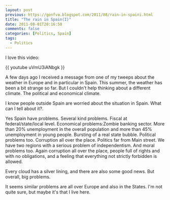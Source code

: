 ```yaml
---
layout: post
previous: https://gonfva.blogspot.com/2011/08/rain-in-spaini.html
title: "The rain in Spain(I)"
date: 2011-08-01T20:16:50
comments: false
categories: [Politics, Spain]
tags:
  - Politics
---
```


I love this video:

{{ youtube uVmU3iANbgk }}

A few days ago I received a message from one of my tweeps about the weather in Europe and in particular in Spain. This summer, the weather has been a bit strange so far. But I couldn't help thinking about a different climate. The political and economical climate.


I know people outside Spain are worried about the situation in Spain. What can I tell about it?.


Yes Spain have problems. Several kind problems. Fiscal at federal/state/local level. Economical problems:Zombie banking sector. More than 20% unemployment in the overall population and more than 45% unemployment in young people. Bursting of a real state bubble. Political problems too. Corruption all over the place. Politics far from Main street. We have two regions with a serious problem of independentism. And moral problems too. Again corruption all over the place, people full of rights and with no obligations, and a feeling that everything not strictly forbidden is allowed.


Every cloud has a silver lining, and there are also some good news. But overall, big problems.


It seems similar problems are all over Europe and also in the States. I'm not quite sure, but maybe it's that I live here.
